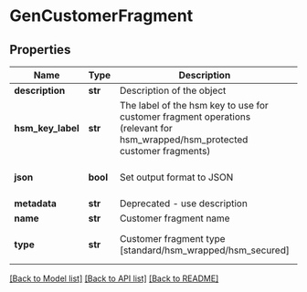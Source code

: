 # GenCustomerFragment

## Properties
Name | Type | Description | Notes
------------ | ------------- | ------------- | -------------
**description** | **str** | Description of the object | [optional] 
**hsm_key_label** | **str** | The label of the hsm key to use for customer fragment operations (relevant for hsm_wrapped/hsm_protected customer fragments) | [optional] 
**json** | **bool** | Set output format to JSON | [optional] [default to False]
**metadata** | **str** | Deprecated - use description | [optional] 
**name** | **str** | Customer fragment name | [optional] 
**type** | **str** | Customer fragment type [standard/hsm_wrapped/hsm_secured] | [optional] [default to 'standard']

[[Back to Model list]](../README.md#documentation-for-models) [[Back to API list]](../README.md#documentation-for-api-endpoints) [[Back to README]](../README.md)


